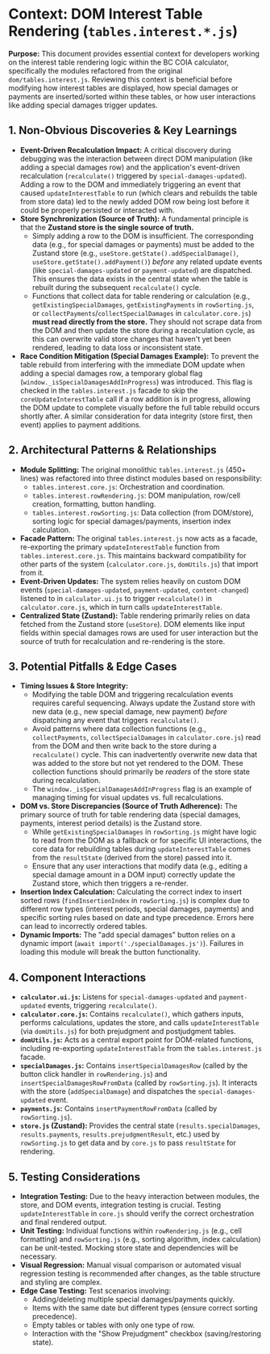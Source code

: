 # Context: DOM Interest Table Rendering (`tables.interest.*.js`)

**Purpose:** This document provides essential context for developers working on the interest table rendering logic within the BC COIA calculator, specifically the modules refactored from the original `dom/tables.interest.js`. Reviewing this context is beneficial before modifying how interest tables are displayed, how special damages or payments are inserted/sorted within these tables, or how user interactions like adding special damages trigger updates.

## 1. Non-Obvious Discoveries & Key Learnings

*   **Event-Driven Recalculation Impact:** A critical discovery during debugging was the interaction between direct DOM manipulation (like adding a special damages row) and the application's event-driven recalculation (`recalculate()` triggered by `special-damages-updated`). Adding a row to the DOM and immediately triggering an event that caused `updateInterestTable` to run (which clears and rebuilds the table from store data) led to the newly added DOM row being lost before it could be properly persisted or interacted with.
*   **Store Synchronization (Source of Truth):** A fundamental principle is that the **Zustand store is the single source of truth.**
    *   Simply adding a row to the DOM is insufficient. The corresponding data (e.g., for special damages or payments) must be added to the Zustand store (e.g., `useStore.getState().addSpecialDamage()`, `useStore.getState().addPayment()`) *before* any related update events (like `special-damages-updated` or `payment-updated`) are dispatched. This ensures the data exists in the central state when the table is rebuilt during the subsequent `recalculate()` cycle.
    *   Functions that collect data for table rendering or calculation (e.g., `getExistingSpecialDamages`, `getExistingPayments` in `rowSorting.js`, or `collectPayments`/`collectSpecialDamages` in `calculator.core.js`) **must read directly from the store.** They should not scrape data from the DOM and then update the store during a recalculation cycle, as this can overwrite valid store changes that haven't yet been rendered, leading to data loss or inconsistent state.
*   **Race Condition Mitigation (Special Damages Example):** To prevent the table rebuild from interfering with the immediate DOM update when adding a special damages row, a temporary global flag (`window._isSpecialDamagesAddInProgress`) was introduced. This flag is checked in the `tables.interest.js` facade to skip the `coreUpdateInterestTable` call if a row addition is in progress, allowing the DOM update to complete visually before the full table rebuild occurs shortly after. A similar consideration for data integrity (store first, then event) applies to payment additions.

## 2. Architectural Patterns & Relationships

*   **Module Splitting:** The original monolithic `tables.interest.js` (450+ lines) was refactored into three distinct modules based on responsibility:
    *   `tables.interest.core.js`: Orchestration and coordination.
    *   `tables.interest.rowRendering.js`: DOM manipulation, row/cell creation, formatting, button handling.
    *   `tables.interest.rowSorting.js`: Data collection (from DOM/store), sorting logic for special damages/payments, insertion index calculation.
*   **Facade Pattern:** The original `tables.interest.js` now acts as a facade, re-exporting the primary `updateInterestTable` function from `tables.interest.core.js`. This maintains backward compatibility for other parts of the system (`calculator.core.js`, `domUtils.js`) that import from it.
*   **Event-Driven Updates:** The system relies heavily on custom DOM events (`special-damages-updated`, `payment-updated`, `content-changed`) listened to in `calculator.ui.js` to trigger `recalculate()` in `calculator.core.js`, which in turn calls `updateInterestTable`.
*   **Centralized State (Zustand):** Table rendering primarily relies on data fetched from the Zustand store (`useStore`). DOM elements like input fields within special damages rows are used for user interaction but the source of truth for recalculation and re-rendering is the store.

## 3. Potential Pitfalls & Edge Cases

*   **Timing Issues & Store Integrity:**
    *   Modifying the table DOM and triggering recalculation events requires careful sequencing. Always update the Zustand store with new data (e.g., new special damage, new payment) *before* dispatching any event that triggers `recalculate()`.
    *   Avoid patterns where data collection functions (e.g., `collectPayments`, `collectSpecialDamages` in `calculator.core.js`) read from the DOM and then write back to the store during a `recalculate()` cycle. This can inadvertently overwrite new data that was added to the store but not yet rendered to the DOM. These collection functions should primarily be *readers* of the store state during recalculation.
    *   The `window._isSpecialDamagesAddInProgress` flag is an example of managing timing for visual updates vs. full recalculations.
*   **DOM vs. Store Discrepancies (Source of Truth Adherence):** The primary source of truth for table rendering data (special damages, payments, interest period details) is the Zustand store.
    *   While `getExistingSpecialDamages` in `rowSorting.js` might have logic to read from the DOM as a fallback or for specific UI interactions, the core data for rebuilding tables during `updateInterestTable` comes from the `resultState` (derived from the store) passed into it.
    *   Ensure that any user interactions that modify data (e.g., editing a special damage amount in a DOM input) correctly update the Zustand store, which then triggers a re-render.
*   **Insertion Index Calculation:** Calculating the correct index to insert sorted rows (`findInsertionIndex` in `rowSorting.js`) is complex due to different row types (interest periods, special damages, payments) and specific sorting rules based on date and type precedence. Errors here can lead to incorrectly ordered tables.
*   **Dynamic Imports:** The "add special damages" button relies on a dynamic import (`await import('./specialDamages.js')`). Failures in loading this module will break the button functionality.

## 4. Component Interactions

*   **`calculator.ui.js`:** Listens for `special-damages-updated` and `payment-updated` events, triggering `recalculate()`.
*   **`calculator.core.js`:** Contains `recalculate()`, which gathers inputs, performs calculations, updates the store, and calls `updateInterestTable` (via `domUtils.js`) for both prejudgment and postjudgment tables.
*   **`domUtils.js`:** Acts as a central export point for DOM-related functions, including re-exporting `updateInterestTable` from the `tables.interest.js` facade.
*   **`specialDamages.js`:** Contains `insertSpecialDamagesRow` (called by the button click handler in `rowRendering.js`) and `insertSpecialDamagesRowFromData` (called by `rowSorting.js`). It interacts with the store (`addSpecialDamage`) and dispatches the `special-damages-updated` event.
*   **`payments.js`:** Contains `insertPaymentRowFromData` (called by `rowSorting.js`).
*   **`store.js` (Zustand):** Provides the central state (`results.specialDamages`, `results.payments`, `results.prejudgmentResult`, etc.) used by `rowSorting.js` to get data and by `core.js` to pass `resultState` for rendering.

## 5. Testing Considerations

*   **Integration Testing:** Due to the heavy interaction between modules, the store, and DOM events, integration testing is crucial. Testing `updateInterestTable` in `core.js` should verify the correct orchestration and final rendered output.
*   **Unit Testing:** Individual functions within `rowRendering.js` (e.g., cell formatting) and `rowSorting.js` (e.g., sorting algorithm, index calculation) can be unit-tested. Mocking store state and dependencies will be necessary.
*   **Visual Regression:** Manual visual comparison or automated visual regression testing is recommended after changes, as the table structure and styling are complex.
*   **Edge Case Testing:** Test scenarios involving:
    *   Adding/deleting multiple special damages/payments quickly.
    *   Items with the same date but different types (ensure correct sorting precedence).
    *   Empty tables or tables with only one type of row.
    *   Interaction with the "Show Prejudgment" checkbox (saving/restoring state).
